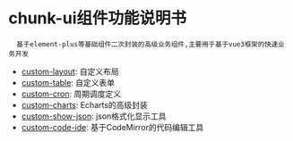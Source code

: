 # chunk-ui组件功能说明书

```
  基于element-plus等基础组件二次封装的高级业务组件,主要用于基于vue3框架的快速业务开发
```
* [custom-layout](01_custom-layout.md): 自定义布局
* [custom-table](01_custom-table.md): 自定义表单
* [custom-cron](01_custom-cron.md): 周期调度定义
* [custom-charts](01_custom-charts.md): Echarts的高级封装
* [custom-show-json](01_custom-show-json.md): json格式化显示工具
* [custom-code-ide](01_custom-code-ide.md): 基于CodeMirror的代码编辑工具